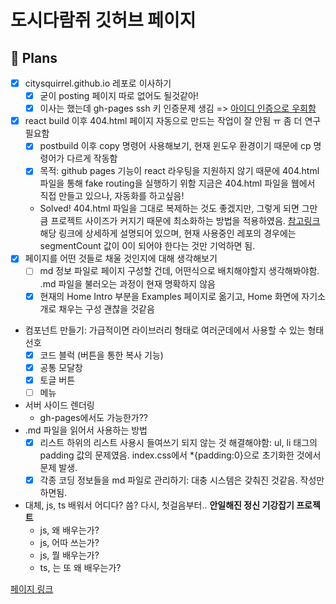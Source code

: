 # 도시다람쥐 깃허브 페이지

## 🏁 Plans

- [x] citysquirrel.github.io 레포로 이사하기
  - [x] 굳이 posting 페이지 따로 없어도 될것같아!
  - [x] 이사는 했는데 gh-pages ssh 키 인증문제 생김 => [아이디 인증으로 우회함](https://velog.io/@tok1324/TIL-gh-pages-%EC%82%AC%EC%9A%A9%EC%8B%9C-ssh-public-key-%EC%9D%B8%EC%A6%9D%EB%AC%B8%EC%A0%9C)
- [x] react build 이후 404.html 페이지 자동으로 만드는 작업이 잘 안됨 ㅠ 좀 더 연구 필요함
  - [x] postbuild 이후 copy 명령어 사용해보기, 현재 윈도우 환경이기 때문에 cp 명령어가 다르게 작동함
  - [x] 목적: github pages 기능이 react 라우팅을 지원하지 않기 때문에 404.html 파일을 통해 fake routing을 실행하기 위함
        지금은 404.html 파일을 웹에서 직접 만들고 있으나, 자동화를 하고싶음!
  - Solved! 404.html 파일을 그대로 복제하는 것도 좋겠지만, 그렇게 되면 그만큼 프로젝트 사이즈가 커지기 때문에 최소화하는 방법을 적용하였음. [참고링크](https://github.com/rafgraph/spa-github-pages) 해당 링크에 상세하게 설명되어 있으며, 현재 사용중인 레포의 경우에는 segmentCount 값이 0이 되어야 한다는 것만 기억하면 됨.
- [x] 페이지를 어떤 것들로 채울 것인지에 대해 생각해보기
  - [ ] md 정보 파일로 페이지 구성할 건데, 어떤식으로 배치해야할지 생각해봐야함. .md 파일을 불러오는 과정이 현재 명확하지 않음
  - [x] 현재의 Home Intro 부분을 Examples 페이지로 옮기고, Home 화면에 자기소개로 채우는 구성 괜찮을 것같음

- 컴포넌트 만들기: 가급적이면 라이브러리 형태로 여러군데에서 사용할 수 있는 형태 선호
  - [x] 코드 블럭 (버튼을 통한 복사 기능)
  - [x] 공통 모달창
  - [x] 토글 버튼
  - [ ] 메뉴
- 서버 사이드 렌더링
  - gh-pages에서도 가능한가??
- .md 파일을 읽어서 사용하는 방법
  - [x] 리스트 하위의 리스트 사용시 들여쓰기 되지 않는 것 해결해야함: ul, li 태그의 padding 값의 문제였음. index.css에서 \*{padding:0}으로 초기화한 것에서 문제 발생.
  - [x] 각종 코딩 정보들을 md 파일로 관리하기: 대충 시스템은 갖춰진 것같음. 작성만 하면됨.

- 대체, js, ts 배워서 어디다? 씀? 다시, 첫걸음부터..
  **안일해진 정신 기강잡기 프로젝트**
  - js, 왜 배우는가?
  - js, 어따 쓰는가?
  - js, 뭘 배우는가?
  - ts, 는 또 왜 배우는가?

[페이지 링크](https://citysquirrel.github.io/)

